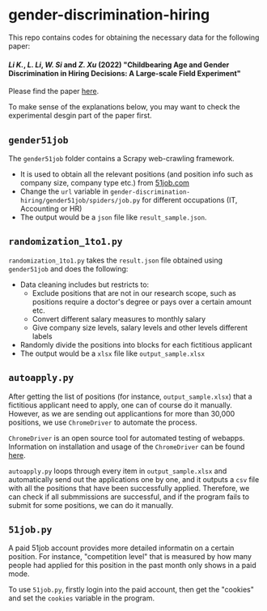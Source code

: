 # gender-discrimination-hiring
This repo contains codes for obtaining the necessary data for the following paper:

#### *Li K.*, *L. Li*, *W. Si* and *Z. Xu* (2022) "**Childbearing Age and Gender Discrimination in Hiring Decisions: A Large-scale Field Experiment**" 

Please find the paper [here](https://papers.ssrn.com/sol3/papers.cfm?abstract_id=4199754).

To make sense of the explanations below, you may want to check the experimental desgin part of the paper first.


## `gender51job`

The `gender51job` folder contains a Scrapy web-crawling framework.
- It is used to obtain all the relevant positions (and position info such as company size, company type etc.) from [51job.com](https://www.51job.com/)
- Change the `url` variable in `gender-discrimination-hiring/gender51job/spiders/job.py` for different occupations (IT, Accounting or HR)
- The output would be a `json` file like `result_sample.json`. 

## `randomization_1to1.py`

`randomization_1to1.py` takes the `result.json` file obtained using `gender51job` and does the following:
- Data cleaning includes but restricts to:
  - Exclude positions that are not in our research scope, such as positions require a doctor's degree or pays over a certain amount etc.
  - Convert different salary measures to monthly salary
  - Give company size levels, salary levels and other levels different labels
- Randomly divide the positions into blocks for each fictitious applicant
- The output would be a `xlsx` file like `output_sample.xlsx` 

## `autoapply.py`

After getting the list of positions (for instance, `output_sample.xlsx`) that a fictitious applicant need to apply, one can of course do it manually. However, as we are sending out applicantions for more than 30,000 positions, we use `ChromeDriver` to automate the process. 

`ChromeDriver` is an open source tool for automated testing of webapps. Information on installation and usage of the `ChromeDriver` can be found [here](https://chromedriver.chromium.org/).

`autoapply.py` loops through every item in `output_sample.xlsx` and automatically send out the applications one by one, and it outputs a `csv` file with all the positions that have been successfully applied. Therefore, we can check if all submmissions are successful, and if the program fails to submit for some positions, we can do it manually.

## `51job.py`

A paid 51job account provides more detailed informatin on a certain position. For instance, "competition level" that is measured by how many people had applied for this position in the past month only shows in a paid mode.

To use `51job.py`, firstly login into the paid account, then get the "cookies" and set the `cookies` variable in the program. 
